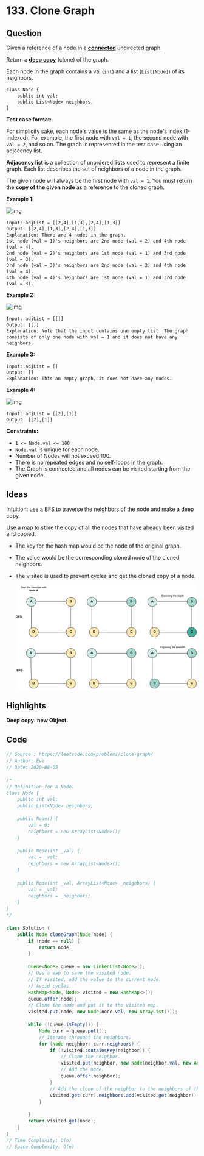 # 133. Clone Graph

## Question

Given a reference of a node in a **[connected](https://en.wikipedia.org/wiki/Connectivity_(graph_theory)#Connected_graph)** undirected graph.

Return a [**deep copy**](https://en.wikipedia.org/wiki/Object_copying#Deep_copy) (clone) of the graph.

Each node in the graph contains a val (`int`) and a list (`List[Node]`) of its neighbors.

```
class Node {
    public int val;
    public List<Node> neighbors;
}
```

 

**Test case format:**

For simplicity sake, each node's value is the same as the node's index (1-indexed). For example, the first node with `val = 1`, the second node with `val = 2`, and so on. The graph is represented in the test case using an adjacency list.

**Adjacency list** is a collection of unordered **lists** used to represent a finite graph. Each list describes the set of neighbors of a node in the graph.

The given node will always be the first node with `val = 1`. You must return the **copy of the given node** as a reference to the cloned graph.

 

**Example 1:**

![img](https://assets.leetcode.com/uploads/2019/11/04/133_clone_graph_question.png)

```
Input: adjList = [[2,4],[1,3],[2,4],[1,3]]
Output: [[2,4],[1,3],[2,4],[1,3]]
Explanation: There are 4 nodes in the graph.
1st node (val = 1)'s neighbors are 2nd node (val = 2) and 4th node (val = 4).
2nd node (val = 2)'s neighbors are 1st node (val = 1) and 3rd node (val = 3).
3rd node (val = 3)'s neighbors are 2nd node (val = 2) and 4th node (val = 4).
4th node (val = 4)'s neighbors are 1st node (val = 1) and 3rd node (val = 3).
```

**Example 2:**

![img](https://assets.leetcode.com/uploads/2020/01/07/graph.png)

```
Input: adjList = [[]]
Output: [[]]
Explanation: Note that the input contains one empty list. The graph consists of only one node with val = 1 and it does not have any neighbors.
```

**Example 3:**

```
Input: adjList = []
Output: []
Explanation: This an empty graph, it does not have any nodes.
```

**Example 4:**

![img](https://assets.leetcode.com/uploads/2020/01/07/graph-1.png)

```
Input: adjList = [[2],[1]]
Output: [[2],[1]]
```

 

**Constraints:**

- `1 <= Node.val <= 100`
- `Node.val` is unique for each node.
- Number of Nodes will not exceed 100.
- There is no repeated edges and no self-loops in the graph.
- The Graph is connected and all nodes can be visited starting from the given node.

## Ideas

Intuition: use a BFS to traverse the neighbors of the node and make a deep copy.

Use a map to store the copy of all the nodes that have already been visited and copied. 

* The key for the hash map would be the node of the original graph.

* The value would be the corresponding cloned node of the cloned neighbors. 

* The visited is used to prevent cycles and get the cloned copy of a node.

  ![133](https://github.com/evegogogo/LeetCode/blob/master/images/133.png)

## Highlights

**Deep copy: new Object.**

## Code

```java
// Source : https://leetcode.com/problems/clone-graph/
// Author: Eve
// Date: 2020-08-05

/*
// Definition for a Node.
class Node {
    public int val;
    public List<Node> neighbors;
    
    public Node() {
        val = 0;
        neighbors = new ArrayList<Node>();
    }
    
    public Node(int _val) {
        val = _val;
        neighbors = new ArrayList<Node>();
    }
    
    public Node(int _val, ArrayList<Node> _neighbors) {
        val = _val;
        neighbors = _neighbors;
    }
}
*/

class Solution {
    public Node cloneGraph(Node node) {
        if (node == null) {
            return node;
        }
        
        Queue<Node> queue = new LinkedList<Node>();
        // Use a map to save the visited node.
        // If visited, add the value to the current node.
        // Avoid cycles.
        HashMap<Node, Node> visited = new HashMap<>();
        queue.offer(node);
        // Clone the node and put it to the visited map.
        visited.put(node, new Node(node.val, new ArrayList()));
        
        while (!queue.isEmpty()) {
            Node curr = queue.poll();
            // Iterate throught the neighbors.
            for (Node neighbor: curr.neighbors) {
                if (!visited.containsKey(neighbor)) {
                    // Clone the neighbor.
                    visited.put(neighbor, new Node(neighbor.val, new ArrayList()));
                    // Add the node.
                    queue.offer(neighbor);
                } 
                // Add the clone of the neighbor to the neighbors of the current node.
                visited.get(curr).neighbors.add(visited.get(neighbor));
            }
            
        }
        return visited.get(node);
    }
}
// Time Complexity: O(n)
// Space Complexity: O(n)
```

